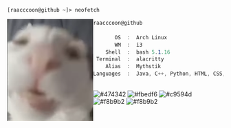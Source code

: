 ```
[raacccoon@github ~]> neofetch
```


<img align="left" src="https://github.com/Raacccoon/Raacccoon/blob/b74b61d1864a1d22a1e9ce509b7aa27fa8cad366/capture.png" alt="logo.png" width="200" /> 

```csharp                                    
raacccoon@github
                                      
       OS  :  Arch Linux
       WM  :  i3
    Shell  :  bash 5.1.16
 Terminal  :  alacritty
    Alias  :  Mythstik
Languages  :  Java, C++, Python, HTML, CSS, JavaScript, PHP, SQL                          
```
                                      
                                      
<p align="left">
  &nbsp; &nbsp; &nbsp; &nbsp; &nbsp;&nbsp; &nbsp; &nbsp; &nbsp; &nbsp;&nbsp; &nbsp; &nbsp; &nbsp; &nbsp; &nbsp; &nbsp; &nbsp; &nbsp; &nbsp; &nbsp;&nbsp; &nbsp; &nbsp; &nbsp; &nbsp;&nbsp; &nbsp; &nbsp; &nbsp; &nbsp;
  <img alt="#474342" src="https://via.placeholder.com/15/ADBAC7/000000?text=+" width="25" height="20" />
  <img alt="#fbedf6" src="https://via.placeholder.com/15/6CB6FF/000000?text=+" width="25" height="20" />
  <img alt="#c9594d" src="https://via.placeholder.com/15/F47067/000000?text=+" width="25" height="20" />
  <img alt="#f8b9b2" src="https://via.placeholder.com/15/DCBDFB/000000?text=+" width="25" height="20" />
  <img alt="#f8b9b2" src="https://via.placeholder.com/15/57ab5a/000000?text=+" width="25" height="20" />
</p>
